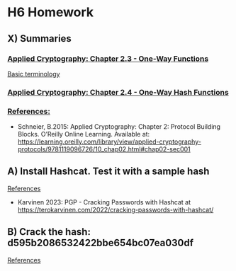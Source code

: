 # H6 Homework

## X) Summaries

### <ins>Applied Cryptography: Chapter 2.3 - One-Way Functions</ins>   

<ins>Basic terminology</ins>

### <ins>Applied Cryptography: Chapter 2.4 - One-Way Hash Functions</ins>   

### <ins>References:</ins>  
- Schneier, B.2015: Applied Cryptography: Chapter 2: Protocol Building Blocks. O’Reilly Online Learning. Available at: https://learning.oreilly.com/library/view/applied-cryptography-protocols/9781119096726/10_chap02.html#chap02-sec001 

## A) Install Hashcat. Test it with a sample hash

<ins>References</ins>
- Karvinen 2023: PGP - Cracking Passwords with Hashcat at https://terokarvinen.com/2022/cracking-passwords-with-hashcat/ 

## B) Crack the hash: d595b2086532422bbe654bc07ea030df

<ins>References</ins>
